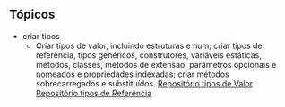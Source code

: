 ## Tópicos
- criar tipos
    -  Criar tipos de valor, incluindo estruturas e num; criar tipos de referência, tipos genéricos, construtores, variáveis estáticas, métodos, classes, métodos de extensão, parâmetros opcionais e nomeados e propriedades indexadas; criar métodos sobrecarregados e substituídos. 
	[Repositório tipos de Valor](./projetos/TiposDeValor/)
	[Repositório tipos de Referência](./projetos/TiposDeReferencia/)